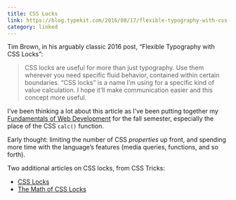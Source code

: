 ```yaml
---
title: CSS Locks
link: https://blog.typekit.com/2016/08/17/flexible-typography-with-css-locks/
category: linked
---
```


Tim Brown, in his arguably classic 2016 post, “Flexible Typography with CSS Locks”:

> CSS locks are useful for more than just typography. Use them wherever you need specific fluid
> behavior, contained within certain boundaries. “CSS locks” is a name I’m using for a specific kind
> of value calculation. I hope it’ll make communication easier and this concept more useful.

I’ve been thinking a lot about this article as I’ve been putting together my
[Fundamentals of Web Development](https://courses.stolley.co/fwd/) for the fall semester, especially
the place of the CSS `calc()` function.

Early thought: limiting the number of CSS *properties* up front, and spending more time with the
language’s features (media queries, functions, and so forth).

Two additional articles on CSS locks, from CSS Tricks:

* [CSS Locks](https://css-tricks.com/css-locks/)
* [The Math of CSS Locks](https://css-tricks.com/math-css-locks/)
